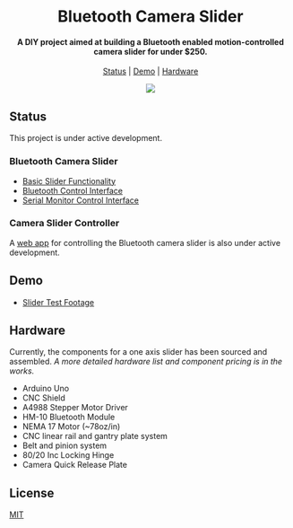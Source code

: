 <h1 align="center">Bluetooth Camera Slider</h1>

<h4 align="center">A DIY project aimed at building a Bluetooth enabled motion-controlled camera slider for under $250.</h4>

<p align="center">
  <a href="#status">Status</a>&nbsp;|&nbsp;<a href="#demo">Demo</a>&nbsp;|&nbsp;<a href="#browser-support">Hardware</a>
</p>

<div align="center"><img src="assets/slider.gif"/></div>

## Status

This project is under active development.

### Bluetooth Camera Slider

- [Basic Slider Functionality](src/MocoSlider/MocoSlider.cpp)
- [Bluetooth Control Interface](src/moco_slider.ino)
- [Serial Monitor Control Interface](src/MocoSlider/examples/serial_control/serial_control.ino)

### Camera Slider Controller

A [web app](https://github.com/hawkticehurst/camera-slider-controller) for controlling the Bluetooth camera slider is also under active development.

## Demo

- [Slider Test Footage](https://youtu.be/ap7EiZdusbA)

## Hardware

Currently, the components for a one axis slider has been sourced and assembled. *A more detailed hardware list and component pricing is in the works.*

- Arduino Uno
- CNC Shield
- A4988 Stepper Motor Driver
- HM-10 Bluetooth Module
- NEMA 17 Motor (~78oz/in)
- CNC linear rail and gantry plate system
- Belt and pinion system
- 80/20 Inc Locking Hinge
- Camera Quick Release Plate

## License

[MIT](LICENSE)
